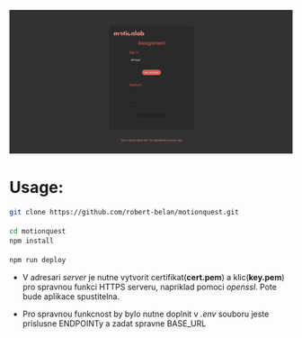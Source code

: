 ![MotionQuest Screenshot](./screenshot.jpg)

# Usage:

```bash
git clone https://github.com/robert-belan/motionquest.git

cd motionquest
npm install

npm run deploy
```

- V adresari _server_ je nutne vytvorit certifikat(**cert.pem**) a klic(**key.pem**) pro spravnou funkci HTTPS serveru, napriklad pomoci _openssl_. Pote bude aplikace spustitelna.

- Pro spravnou funkcnost by bylo nutne doplnit v _.env_ souboru jeste prislusne ENDPOINTy a zadat spravne BASE_URL
